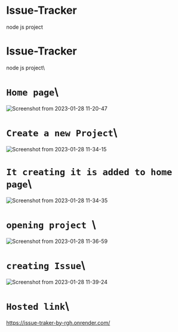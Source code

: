 # Issue-Tracker
node js project
# Issue-Tracker
node js project\

# `Home page`\
![Screenshot from 2023-01-28 11-20-47](https://imgur.com/LWh23nc)

# `Create a new Project`\
![Screenshot from 2023-01-28 11-34-15](https://imgur.com/R79FEMs)

# `It creating it is added to home page`\
![Screenshot from 2023-01-28 11-34-35](https://imgur.com/7zoUXrp)

# `opening project `\
![Screenshot from 2023-01-28 11-36-59](https://imgur.com/rx8PgoN)

# `creating Issue`\
![Screenshot from 2023-01-28 11-39-24](https://imgur.com/rx8PgoN)


# `Hosted link`\
https://issue-traker-by-rgh.onrender.com/
